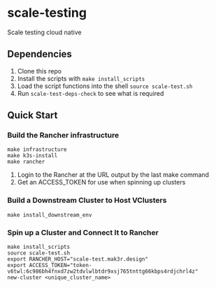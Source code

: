 # scale-testing
Scale testing cloud native

## Dependencies
1. Clone this repo
1. Install the scripts with `make install_scripts`
1. Load the script functions into the shell `source scale-test.sh`
1. Run `scale-test-deps-check` to see what is required

## Quick Start
### Build the Rancher infrastructure
```
make infrastructure
make k3s-install
make rancher
```

1. Login to the Rancher at the URL output by the last make command
1. Get an ACCESS_TOKEN for use when spinning up clusters

### Build a Downstream Cluster to Host VClusters
`make install_downstream_env`

### Spin up a Cluster and Connect It to Rancher
```
make install_scripts
source scale-test.sh
export RANCHER_HOST="scale-test.mak3r.design"
export ACCESS_TOKEN="token-v6twl:6c986bh4fnxd7zw2tdvlwlbtdr9xsj765tnttg66kbps4rdjchrl4z"
new-cluster <unique_cluster_name>
```
